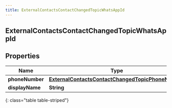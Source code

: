 ```yaml
---
title: ExternalContactsContactChangedTopicWhatsAppId
---
```

## ExternalContactsContactChangedTopicWhatsAppId


## Properties

| Name | Type | Description | Notes |
| ------------ | ------------- | ------------- | ------------- |
| **phoneNumber** | <!----><!---->[**ExternalContactsContactChangedTopicPhoneNumber**](ExternalContactsContactChangedTopicPhoneNumber.html)<!----> |  |  [optional] |
| **displayName** | <!----><!---->**String**<!----> |  |  [optional] |
{: class="table table-striped"}



